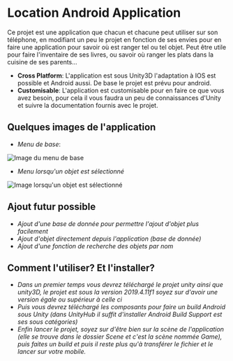 Location Android Application
=========================

Ce projet est une application que chacun et chacune peut utiliser sur son téléphone, en modifiant un peu le projet en fonction de ses envies pour en faire une application pour savoir où est ranger tel ou tel objet. Peut être utile pour faire l'inventaire de ses livres, ou savoir où ranger les plats dans la cuisine de ses parents...

- **Cross Platform**: L'application est sous Unity3D l'adaptation à IOS est possible et Android aussi. De base le projet est prévu pour android.
- **Customisable**: L'application est customisable pour en faire ce que vous avez besoin, pour cela il vous faudra un peu de connaissances d'Unity et suivre la documentation fournis avec le projet.

Quelques images de l'application
------------

- *Menu de base*: 

![Image du menu de base](https://zupimages.net/up/20/47/1m5o.png)

- *Menu lorsqu'un objet est sélectionné*

![Image lorsqu'un objet est sélectionné](https://zupimages.net/up/20/47/ck57.png)


Ajout futur possible
--------------

- *Ajout d'une base de donnée pour permettre l'ajout d'objet plus facilement*
- *Ajout d'objet directement depuis l'application (base de donnée)*
- *Ajout d'une fonction de recherche des objets par nom*

Comment l'utiliser? Et l'installer?
--------------

- *Dans un premier temps vous devrez téléchargé le projet unity ainsi que unity3D, le projet est sous la version 2019.4.11f1 soyez sur d'avoir une version égale ou supérieur à celle ci*
- *Puis vous devrez téléchargé les composants pour faire un build Android sous Unity (dans UnityHub il suffit d'installer Android Build Support est ses sous catégories)*
- *Enfin lancer le projet, soyez sur d'être bien sur la scène de l'application (elle se trouve dans le dossier Scene et c'est la scène nommée Game), puis faites un build et puis il reste plus qu'à transférer le fichier et le lancer sur votre mobile.*
